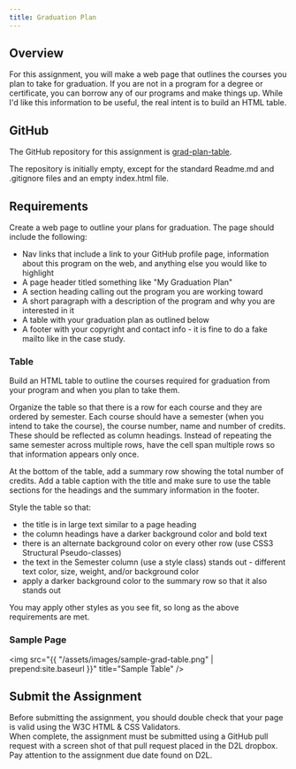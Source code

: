 ```yaml
---
title: Graduation Plan
---
```


## Overview
For this assignment, you will make a web page that outlines the courses you plan to take for graduation. If you are not in a program for a degree or certificate, you can borrow any of our programs and make things up.  While I'd like this information to be useful, the real intent is to build an HTML table.


## GitHub
The GitHub repository for this assignment is [grad-plan-table](https://github.com/htc-ccis1301/grad-plan-table).

The repository is initially empty, except for the standard Readme.md and .gitignore files and an empty index.html file.


## Requirements
Create a web page to outline your plans for graduation.  The page should include the following:

- Nav links that include a link to your GitHub profile page, information about this program on the web, and anything else you would like to highlight
- A page header titled something like "My Graduation Plan"
- A section heading calling out the program you are working toward
- A short paragraph with a description of the program and why you are interested in it
- A table with your graduation plan as outlined below
- A footer with your copyright and contact info - it is fine to do a fake mailto like in the case study.


### Table
Build an HTML table to outline the courses required for graduation from your program and when you plan to take them.

Organize the table so that there is a row for each course and they are ordered by semester. Each course should have a semester (when you intend to take the course), the course number, name and number of credits.  These should be reflected as column headings.  Instead of repeating the same semester across multiple rows, have the cell span multiple rows so that information appears only once.

At the bottom of the table, add a summary row showing the total number of credits. Add a table caption with the title and make sure to use the table sections for the headings and the summary information in the footer.

Style the table so that:

- the title is in large text similar to a page heading
- the column headings have a darker background color and bold text
- there is an alternate background color on every other row (use CSS3 Structural Pseudo-classes)
- the text in the Semester column (use a style class) stands out - different text color, size, weight, and/or background color
- apply a darker background color to the summary row so that it also stands out

You may apply other styles as you see fit, so long as the above requirements are met.

### Sample Page
<img src="{{ "/assets/images/sample-grad-table.png" | prepend:site.baseurl }}" title="Sample Table" />


## Submit the Assignment
Before submitting the assignment, you should double check that your page is valid using the W3C HTML & CSS Validators.  
When complete, the assignment must be submitted using a GitHub pull request with a screen shot of that pull request placed in the D2L dropbox.  Pay attention to the assignment due date found on D2L.

